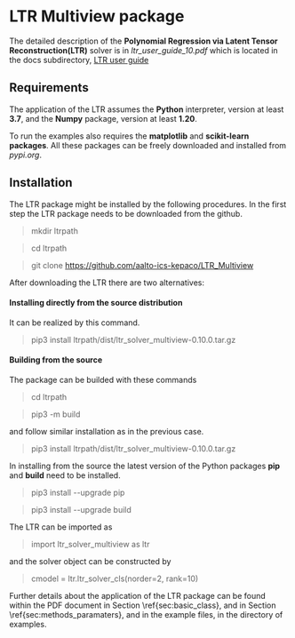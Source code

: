 # LTR Multiview package

The detailed description of the **Polynomial Regression via Latent Tensor Reconstruction(LTR)** solver is in *ltr_user_guide_10.pdf* which is located in the docs subdirectory, [LTR user guide](docs/ltr_user_guide_10.pdf)   

## Requirements

The application of the LTR assumes the  **Python** interpreter, version at least **3.7**, and the **Numpy** package, version at least **1.20**. 

To run the examples also
requires the **matplotlib** and **scikit-learn packages**. All these packages
can be freely downloaded and installed from *pypi.org*. 

## Installation

The LTR package might be installed by the following procedures. In the
first step the LTR package needs to be downloaded from the github.

>mkdir ltrpath

>cd ltrpath

>git clone https://github.com/aalto-ics-kepaco/LTR_Multiview

After downloading the LTR there are two alternatives:

#### Installing directly from the source distribution 
It can be realized by this command.

>pip3 install ltrpath/dist/ltr_solver_multiview-0.10.0.tar.gz


#### Building from the source 

The package can be builded with these commands 

>cd ltrpath

>pip3 -m build

and follow similar installation as in the previous case.

>pip3 install ltrpath/dist/ltr_solver_multiview-0.10.0.tar.gz

In installing from the source the latest version of the Python
packages **pip** and **build** need to be installed.

>pip3 install --upgrade pip

>pip3 install --upgrade build


The LTR can be imported as

>import ltr_solver_multiview as ltr

and the solver object can be constructed by

>cmodel = ltr.ltr_solver_cls(norder=2, rank=10)

Further details about the application of the LTR package can be found within the PDF document in Section \ref{sec:basic_class}, and in Section
\ref{sec:methods_paramaters}, and in the example files, in the
directory of examples.



